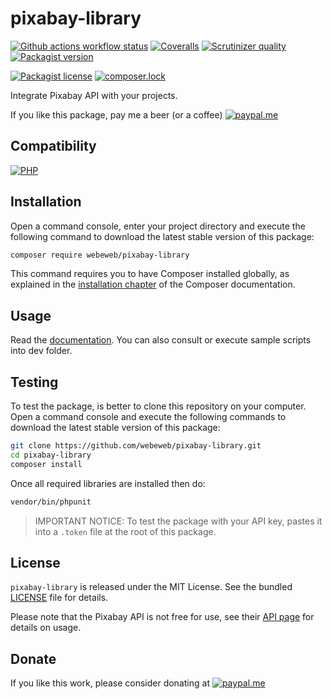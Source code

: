 pixabay-library
===============

[![Github actions workflow status](https://img.shields.io/github/actions/workflow/status/webeweb/pixabay-library/build.yml?style=for-the-badge&color2088FF&logo=github)](https://github.com/webeweb/pixabay-library/actions)
[![Coveralls](https://img.shields.io/coveralls/github/webeweb/pixabay-library/master.svg?style=for-the-badge&color=3F5767&logo=coveralls)](https://coveralls.io/github/webeweb/pixabay-library?branch=master)
[![Scrutinizer quality](https://img.shields.io/scrutinizer/quality/g/webeweb/pixabay-library/master.svg?style=for-the-badge&color=8A9296&logo=scrutinizer)](https://scrutinizer-ci.com/g/webeweb/pixabay-library/?branch=master)
[![Packagist version](https://img.shields.io/packagist/v/webeweb/pixabay-library.svg?style=for-the-badge&color=F28D1A&logo=packagist)](https://packagist.org/packages/webeweb/pixabay-library)

[![Packagist license](https://img.shields.io/packagist/l/webeweb/pixabay-library.svg?style=for-the-badge&colorF28D1A&logo=data:image/svg+xml;base64,PHN2ZyB4bWxucz0iaHR0cDovL3d3dy53My5vcmcvMjAwMC9zdmciIGZpbGw9Im5vbmUiIHN0cm9rZT0iI0ZGRiIgdmlld0JveD0iMCAwIDI0IDI0Ij48cGF0aCBzdHJva2UtbGluZWNhcD0icm91bmQiIHN0cm9rZS1saW5lam9pbj0icm91bmQiIHN0cm9rZS13aWR0aD0iMiIgZD0ibTMgNiAzIDFtMCAwLTMgOWE1LjAwMiA1LjAwMiAwIDAgMCA2LjAwMSAwTTYgN2wzIDlNNiA3bDYtMm02IDIgMy0xbS0zIDEtMyA5YTUuMDAyIDUuMDAyIDAgMCAwIDYuMDAxIDBNMTggN2wzIDltLTMtOS02LTJtMC0ydjJtMCAxNlY1bTAgMTZIOW0zIDBoMyIvPjwvc3ZnPg==)](./LICENSE)
[![composer.lock](https://img.shields.io/badge/.lock-uncommited-important.svg?style=for-the-badge&color=885630&logo=composer)](.)

Integrate Pixabay API with your projects.

If you like this package, pay me a beer (or a coffee)
[![paypal.me](https://img.shields.io/badge/paypal.me-webeweb-003087.svg?style=flat-square&logo=paypal)](https://www.paypal.me/webeweb)

## Compatibility

[![PHP](https://img.shields.io/packagist/php-v/webeweb/pixabay-library.svg?style=for-the-badge&color=777BB4&logo=php)](http://php.net)

## Installation

Open a command console, enter your project directory and execute the following
command to download the latest stable version of this package:

```bash
composer require webeweb/pixabay-library
```

This command requires you to have Composer installed globally, as explained in
the [installation chapter](https://getcomposer.org/doc/00-intro.md) of the
Composer documentation.

## Usage

Read the [documentation](doc/index.md). You can also consult or execute sample
scripts into dev folder.

## Testing

To test the package, is better to clone this repository on your computer.
Open a command console and execute the following commands to download the latest
stable version of this package:

```bash
git clone https://github.com/webeweb/pixabay-library.git
cd pixabay-library
composer install
```

Once all required libraries are installed then do:

```bash
vendor/bin/phpunit
```

> IMPORTANT NOTICE: To test the package with your API key, pastes it into a
> `.token` file at the root of this package.

## License

`pixabay-library` is released under the MIT License. See the bundled [LICENSE](LICENSE)
file for details.

Please note that the Pixabay API is not free for use, see their
[API page](https://www.pixabay.com/api/documentation/) for details on usage.

## Donate

If you like this work, please consider donating at
[![paypal.me](https://img.shields.io/badge/paypal.me-webeweb-003087.svg?style=flat-square&logo=paypal)](https://www.paypal.me/webeweb)
